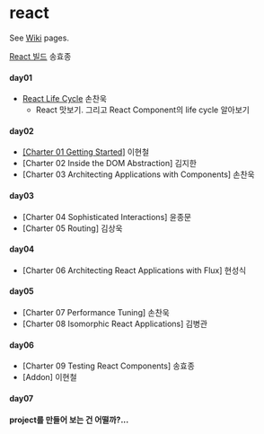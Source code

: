 # react

See [Wiki](https://github.com/studye/react/wiki) pages.

[React 빌드](https://github.com/studye/react/wiki/React-%EB%B9%8C%EB%93%9C%ED%95%98%EA%B8%B0) 송효종

#### day01 
* [React Life Cycle](https://github.com/studye/react/wiki/React-Life-Cycle) 손찬욱  
  * React 맛보기. 그리고 React Component의 life cycle 알아보기

#### day02 
* [[Charter 01 Getting Started]](https://github.com/studye/react/wiki/%5BCharter-01-Getting-Started%5D) 이현철
* [Charter 02 Inside the DOM Abstraction] 김지한
* [Charter 03 Architecting Applications with Components] 손찬욱

#### day03 
* [Charter 04 Sophisticated Interactions] 윤종문
* [Charter 05 Routing] 김상욱

#### day04 
* [Charter 06 Architecting React Applications with Flux] 현성식

#### day05 
* [Charter 07 Performance Tuning] 손찬욱
* [Charter 08 Isomorphic React Applications] 김병관

#### day06 
* [Charter 09 Testing React Components] 송효종
* [Addon] 이현철
 
#### day07


#### project를 만들어 보는 건 어떨까?...
